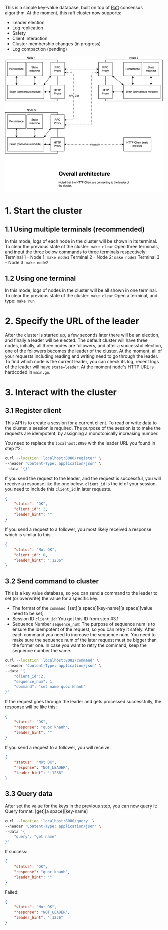 This is a simple key-value database, built on top of [Raft](https://raft.github.io/) consensus algorithm. At the moment, this raft cluster now supports:
- Leader election
- Log replication
- Safety
- Client interaction
- Cluster membership changes (in progress)
- Log compaction (pending)

![Orverall Architecture](docs/diagram.drawio.png "Orverall Architecture")

# 1. Start the cluster
## 1.1 Using multiple terminals (recommended)
In this mode, logs of each node in the cluster will be shown in its terminal.
To clear the previous state of the cluster: `make clear`
Open three terminals, and input the three below commands to three terminals respectively:
Terminal 1 - Node 1: `make node1`
Terminal 2 - Node 2: `make node2`
Terminal 3 - Node 3: `make node2`
## 1.2 Using one terminal
In this mode, logs of nodes in the cluster will be all shown in one terminal.
To clear the previous state of the cluster: `make clear`
Open a terminal, and type: `make run`
# 2. Specify the URL of the leader
After the cluster is started up, a few seconds later there will be an election, and finally a leader will be elected.
The default cluster will have three nodes, initially, all three nodes are followers, and after a successful election, one of the followers becomes the leader of the cluster.
At the moment, all of your requests including reading and writing need to go through the leader.
To find which node is the current leader, you can check its log, recent logs of the leader will have `state=leader`. At the moment node's HTTP URL is hardcoded in `main.go`.
# 3. Interact with the cluster
## 3.1 Register client
This API is to create a session for a current client. To read or write data to the cluster, a session is required. The purpose of the session is to make the requests are idempotent, by assigning a monotonically increasing number.

You need to replace the `localhost:8080` with the leader URL you found in step #2.
```bash
curl --location 'localhost:8080/register' \
--header 'Content-Type: application/json' \
--data '{}'
```

If you send the request to the leader, and the request is successful, you will receive a response like the one below. `client_id` is the id of your session, you need to include this `client_id` in later requests.
```json
{
    "status": "OK",
    "client_id": 2,
    "leader_hint": ""
}
```

If you send a request to a follower, you most likely received a response which is similar to this:

```json
{
    "status": "Not OK",
    "client_id": 0,
    "leader_hint": ":1236"
}
```

## 3.2 Send command to cluster
This is a key value database, so you can send a command to the leader to set (or overwrite) the value for a specific key.

- The format of the `command`: [set][a space][key-name][a space][value need to be set]
- Session ID `client_id`: You got this ID from step #3.1
- Sequence Number `sequence_num`: The purpose of sequence num is to ensure the idempotent of the request, so you can retry it safely.
After each command you need to increase the sequence num, You need to make sure the sequence num of the later request must be bigger than the former one. 
In case you want to retry the command, keep the sequence number the same.
```bash
curl --location 'localhost:8082/command' \
--header 'Content-Type: application/json' \
--data '{
    "client_id":2,
    "sequence_num": 1,
    "command": "set name quoc khanh"
}'
```
If the request goes through the leader and gets processed successfully, the response will be like this:
```json
{
    "status": "OK",
    "response": "quoc khanh",
    "leader_hint": ""
}
```
If you send a request to a follower, you will receive:
```json
{
    "status": "Not OK",
    "response": "NOT_LEADER",
    "leader_hint": ":1236"
}
```
## 3.3 Query data
After set the value for the keys in the previous step, you can now query it:
Query format: [get][a space][key-name]
```bash
curl --location 'localhost:8080/query' \
--header 'Content-Type: application/json' \
--data '{
    "query": "get name"
}'
```
If success:

```json
{
    "status": "OK",
    "response": "quoc khanh",
    "leader_hint": ""
}
```

Failed:

```json
{
    "status": "Not OK",
    "response": "NOT_LEADER",
    "leader_hint": ":1236"
}
```